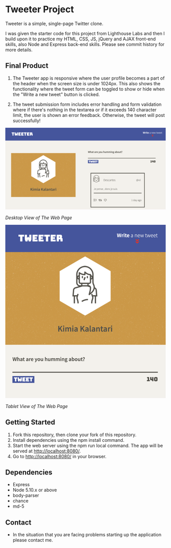 # Tweeter Project

Tweeter is a simple, single-page Twitter clone.

I was given the starter code for this project from Lighthouse Labs and then I build upon it to practice my HTML, CSS, JS, jQuery and AJAX front-end skills, also Node and Express back-end skills. Please see commit history for more details. 

## Final Product
1. The Tweeter app is responsive where the user profile becomes a part of the header when the screen size is under 1024px. This also shows the functionality where the tweet form can be toggled to show or hide when the "Write a new tweet" button is clicked.

2. The tweet submission form includes error handling and form validation where if there's nothing in the textarea or if it exceeds 140 character limit, the user is shown an error feedback. Otherwise, the tweet will post successfully!

!["Screenshot of "](./public/images/tweeter-desktop.png)

*Desktop View of The Web Page*


!["Screenshot ](./public/images/tweeter-mobile.png)

*Tablet View of The Web Page*

## Getting Started

1. Fork this repository, then clone your fork of this repository.
2. Install dependencies using the npm install command.
3. Start the web server using the npm run local command. The app will be served at <http://localhost:8080/>.
4. Go to <http://localhost:8080/> in your browser.

## Dependencies

- Express
- Node 5.10.x or above
- body-parser
- chance
- md-5


## Contact

- In the situation that you are facing problems starting up the application please contact me.